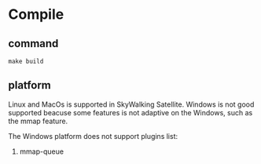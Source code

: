 # Compile
## command
```
make build
```
## platform
Linux and MacOs is supported in SkyWalking Satellite. Windows is not good supported beacuse some features is not adaptive on the Windows, such as the mmap feature. 

The Windows platform does not support plugins list:
1. mmap-queue